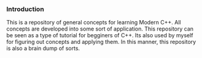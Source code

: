 ### Introduction

This is a repository of general concepts for learning Modern C++.
All concepts are developed into some sort of application.
This repository can be seen as a type of tutorial for begginers of C++.
Its also used by myself for figuring out concepts and applying them.
In this manner, this repository is also a brain dump of sorts.
